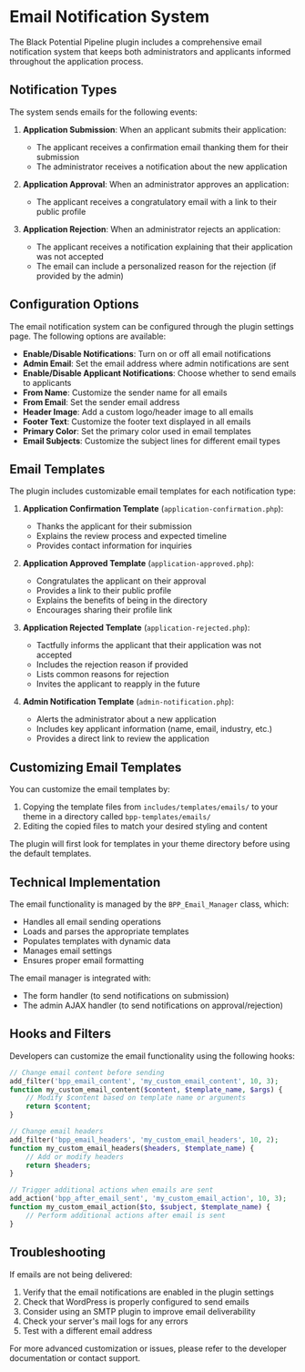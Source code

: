 # Email Notification System

The Black Potential Pipeline plugin includes a comprehensive email notification system that keeps both administrators and applicants informed throughout the application process.

## Notification Types

The system sends emails for the following events:

1. **Application Submission**: When an applicant submits their application:
   - The applicant receives a confirmation email thanking them for their submission
   - The administrator receives a notification about the new application

2. **Application Approval**: When an administrator approves an application:
   - The applicant receives a congratulatory email with a link to their public profile

3. **Application Rejection**: When an administrator rejects an application:
   - The applicant receives a notification explaining that their application was not accepted
   - The email can include a personalized reason for the rejection (if provided by the admin)

## Configuration Options

The email notification system can be configured through the plugin settings page. The following options are available:

- **Enable/Disable Notifications**: Turn on or off all email notifications
- **Admin Email**: Set the email address where admin notifications are sent
- **Enable/Disable Applicant Notifications**: Choose whether to send emails to applicants
- **From Name**: Customize the sender name for all emails
- **From Email**: Set the sender email address
- **Header Image**: Add a custom logo/header image to all emails
- **Footer Text**: Customize the footer text displayed in all emails
- **Primary Color**: Set the primary color used in email templates
- **Email Subjects**: Customize the subject lines for different email types

## Email Templates

The plugin includes customizable email templates for each notification type:

1. **Application Confirmation Template** (`application-confirmation.php`):
   - Thanks the applicant for their submission
   - Explains the review process and expected timeline
   - Provides contact information for inquiries

2. **Application Approved Template** (`application-approved.php`):
   - Congratulates the applicant on their approval
   - Provides a link to their public profile
   - Explains the benefits of being in the directory
   - Encourages sharing their profile link

3. **Application Rejected Template** (`application-rejected.php`):
   - Tactfully informs the applicant that their application was not accepted
   - Includes the rejection reason if provided
   - Lists common reasons for rejection
   - Invites the applicant to reapply in the future

4. **Admin Notification Template** (`admin-notification.php`):
   - Alerts the administrator about a new application
   - Includes key applicant information (name, email, industry, etc.)
   - Provides a direct link to review the application

## Customizing Email Templates

You can customize the email templates by:

1. Copying the template files from `includes/templates/emails/` to your theme in a directory called `bpp-templates/emails/`
2. Editing the copied files to match your desired styling and content

The plugin will first look for templates in your theme directory before using the default templates.

## Technical Implementation

The email functionality is managed by the `BPP_Email_Manager` class, which:

- Handles all email sending operations
- Loads and parses the appropriate templates
- Populates templates with dynamic data
- Manages email settings
- Ensures proper email formatting

The email manager is integrated with:

- The form handler (to send notifications on submission)
- The admin AJAX handler (to send notifications on approval/rejection)

## Hooks and Filters

Developers can customize the email functionality using the following hooks:

```php
// Change email content before sending
add_filter('bpp_email_content', 'my_custom_email_content', 10, 3);
function my_custom_email_content($content, $template_name, $args) {
    // Modify $content based on template name or arguments
    return $content;
}

// Change email headers
add_filter('bpp_email_headers', 'my_custom_email_headers', 10, 2);
function my_custom_email_headers($headers, $template_name) {
    // Add or modify headers
    return $headers;
}

// Trigger additional actions when emails are sent
add_action('bpp_after_email_sent', 'my_custom_email_action', 10, 3);
function my_custom_email_action($to, $subject, $template_name) {
    // Perform additional actions after email is sent
}
```

## Troubleshooting

If emails are not being delivered:

1. Verify that the email notifications are enabled in the plugin settings
2. Check that WordPress is properly configured to send emails
3. Consider using an SMTP plugin to improve email deliverability
4. Check your server's mail logs for any errors
5. Test with a different email address

For more advanced customization or issues, please refer to the developer documentation or contact support. 